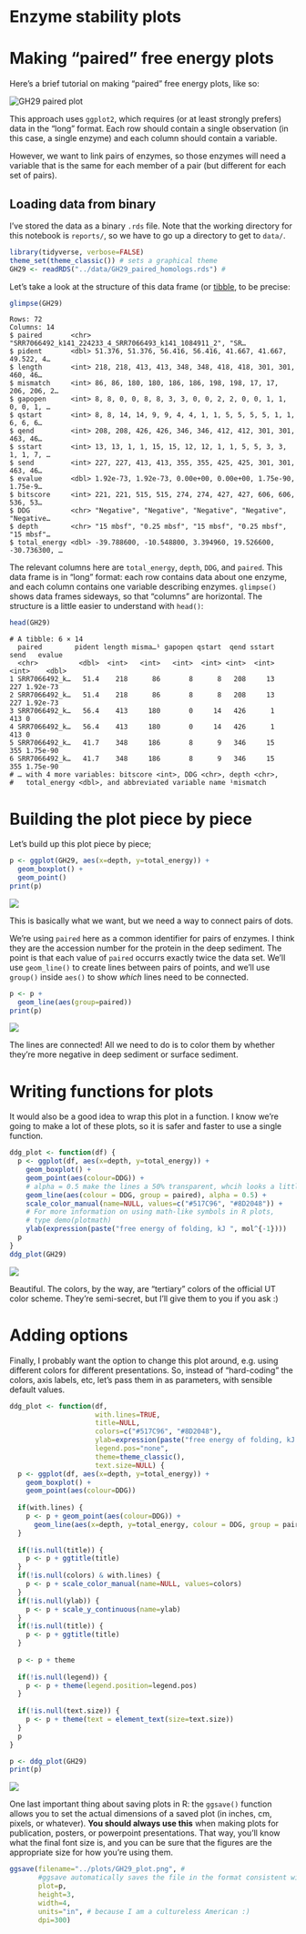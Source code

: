 Enzyme stability plots
================

# Making “paired” free energy plots

Here’s a brief tutorial on making “paired” free energy plots, like so:

![GH29 paired plot](../plots/GH29.png)

This approach uses `ggplot2`, which requires (or at least strongly
prefers) data in the “long” format. Each row should contain a single
observation (in this case, a single enzyme) and each column should
contain a variable.

However, we want to link pairs of enzymes, so those enzymes will need a
variable that is the same for each member of a pair (but different for
each set of pairs).

## Loading data from binary

I’ve stored the data as a binary `.rds` file. Note that the working
directory for this notebook is `reports/`, so we have to go up a
directory to get to `data/`.

``` r
library(tidyverse, verbose=FALSE)
theme_set(theme_classic()) # sets a graphical theme
GH29 <- readRDS("../data/GH29_paired_homologs.rds") #
```

Let’s take a look at the structure of this data frame (or
[tibble](https://tibble.tidyverse.org/), to be precise:

``` r
glimpse(GH29)
```

    Rows: 72
    Columns: 14
    $ paired       <chr> "SRR7066492_k141_224233_4_SRR7066493_k141_1084911_2", "SR…
    $ pident       <dbl> 51.376, 51.376, 56.416, 56.416, 41.667, 41.667, 49.522, 4…
    $ length       <int> 218, 218, 413, 413, 348, 348, 418, 418, 301, 301, 460, 46…
    $ mismatch     <int> 86, 86, 180, 180, 186, 186, 198, 198, 17, 17, 206, 206, 2…
    $ gapopen      <int> 8, 8, 0, 0, 8, 8, 3, 3, 0, 0, 2, 2, 0, 0, 1, 1, 0, 0, 1, …
    $ qstart       <int> 8, 8, 14, 14, 9, 9, 4, 4, 1, 1, 5, 5, 5, 5, 1, 1, 6, 6, 6…
    $ qend         <int> 208, 208, 426, 426, 346, 346, 412, 412, 301, 301, 463, 46…
    $ sstart       <int> 13, 13, 1, 1, 15, 15, 12, 12, 1, 1, 5, 5, 3, 3, 1, 1, 7, …
    $ send         <int> 227, 227, 413, 413, 355, 355, 425, 425, 301, 301, 463, 46…
    $ evalue       <dbl> 1.92e-73, 1.92e-73, 0.00e+00, 0.00e+00, 1.75e-90, 1.75e-9…
    $ bitscore     <int> 221, 221, 515, 515, 274, 274, 427, 427, 606, 606, 536, 53…
    $ DDG          <chr> "Negative", "Negative", "Negative", "Negative", "Negative…
    $ depth        <chr> "15 mbsf", "0.25 mbsf", "15 mbsf", "0.25 mbsf", "15 mbsf"…
    $ total_energy <dbl> -39.788600, -10.548800, 3.394960, 19.526600, -30.736300, …

The relevant columns here are `total_energy`, `depth`, `DDG`, and
`paired`. This data frame is in “long” format: each row contains data
about one enzyme, and each column contains one variable describing
enzymes. `glimpse()` shows data frames sideways, so that “columns” are
horizontal. The structure is a little easier to understand with
`head()`:

``` r
head(GH29)
```

    # A tibble: 6 × 14
      paired        pident length misma…¹ gapopen qstart  qend sstart  send   evalue
      <chr>          <dbl>  <int>   <int>   <int>  <int> <int>  <int> <int>    <dbl>
    1 SRR7066492_k…   51.4    218      86       8      8   208     13   227 1.92e-73
    2 SRR7066492_k…   51.4    218      86       8      8   208     13   227 1.92e-73
    3 SRR7066492_k…   56.4    413     180       0     14   426      1   413 0       
    4 SRR7066492_k…   56.4    413     180       0     14   426      1   413 0       
    5 SRR7066492_k…   41.7    348     186       8      9   346     15   355 1.75e-90
    6 SRR7066492_k…   41.7    348     186       8      9   346     15   355 1.75e-90
    # … with 4 more variables: bitscore <int>, DDG <chr>, depth <chr>,
    #   total_energy <dbl>, and abbreviated variable name ¹​mismatch

# Building the plot piece by piece

Let’s build up this plot piece by piece;

``` r
p <- ggplot(GH29, aes(x=depth, y=total_energy)) + 
  geom_boxplot() + 
  geom_point() 
print(p)
```

![](paired_dotplot_tutorial_files/figure-gfm/unnamed-chunk-4-1.png)

This is basically what we want, but we need a way to connect pairs of
dots.

We’re using `paired` here as a common identifier for pairs of enzymes. I
think they are the accession number for the protein in the deep
sediment. The point is that each value of `paired` occurrs exactly twice
the data set. We’ll use `geom_line()` to create lines between pairs of
points, and we’ll use `group()` inside `aes()` to show *which* lines
need to be connected.

``` r
p <- p + 
  geom_line(aes(group=paired))
print(p)
```

![](paired_dotplot_tutorial_files/figure-gfm/unnamed-chunk-5-1.png)

The lines are connected! All we need to do is to color them by whether
they’re more negative in deep sediment or surface sediment.

# Writing functions for plots

It would also be a good idea to wrap this plot in a function. I know
we’re going to make a lot of these plots, so it is safer and faster to
use a single function.

``` r
ddg_plot <- function(df) {
  p <- ggplot(df, aes(x=depth, y=total_energy)) +
    geom_boxplot() + 
    geom_point(aes(colour=DDG)) + 
    # alpha = 0.5 make the lines a 50% transparent, whcih looks a little nicer
    geom_line(aes(colour = DDG, group = paired), alpha = 0.5) +
    scale_color_manual(name=NULL, values=c("#517C96", "#8D2048")) +
    # For more information on using math-like symbols in R plots,
    # type demo(plotmath)
    ylab(expression(paste("free energy of folding, kJ ", mol^{-1})))
  p
}
ddg_plot(GH29)
```

![](paired_dotplot_tutorial_files/figure-gfm/unnamed-chunk-6-1.png)

Beautiful. The colors, by the way, are “tertiary” colors of the official
UT color scheme. They’re semi-secret, but I’ll give them to you if you
ask :)

# Adding options

Finally, I probably want the option to change this plot around,
e.g. using different colors for different presentations. So, instead of
“hard-coding” the colors, axis labels, etc, let’s pass them in as
parameters, with sensible default values.

``` r
ddg_plot <- function(df, 
                     with.lines=TRUE,
                     title=NULL, 
                     colors=c("#517C96", "#8D2048"), 
                     ylab=expression(paste("free energy of folding, kJ ", mol^{-1})), 
                     legend.pos="none", 
                     theme=theme_classic(),
                     text.size=NULL) {
  p <- ggplot(df, aes(x=depth, y=total_energy)) +
    geom_boxplot() + 
    geom_point(aes(colour=DDG)) 
  
  if(with.lines) {
    p <- p + geom_point(aes(colour=DDG)) +
      geom_line(aes(x=depth, y=total_energy, colour = DDG, group = paired), alpha = 0.5) 
  }
  
  if(!is.null(title)) {
    p <- p + ggtitle(title)
  }
  if(!is.null(colors) & with.lines) {
    p <- p + scale_color_manual(name=NULL, values=colors)
  }
  if(!is.null(ylab)) {
    p <- p + scale_y_continuous(name=ylab)
  }
  if(!is.null(title)) {
    p <- p + ggtitle(title)
  }
  
  p <- p + theme
  
  if(!is.null(legend)) {
    p <- p + theme(legend.position=legend.pos)
  }
  
  if(!is.null(text.size)) {
    p <- p + theme(text = element_text(size=text.size))
  }
  p
}

p <- ddg_plot(GH29)
print(p)
```

![](paired_dotplot_tutorial_files/figure-gfm/unnamed-chunk-7-1.png)

One last important thing about saving plots in R: the `ggsave()`
function allows you to set the actual dimensions of a saved plot (in
inches, cm, pixels, or whatever). **You should always use this** when
making plots for publication, posters, or powerpoint presentations. That
way, you’ll know what the final font size is, and you can be sure that
the figures are the appropriate size for how you’re using them.

``` r
ggsave(filename="../plots/GH29_plot.png", #
       #ggsave automatically saves the file in the format consistent with the filename
       plot=p, 
       height=3, 
       width=4, 
       units="in", # because I am a cultureless American :)
       dpi=300) 
```
